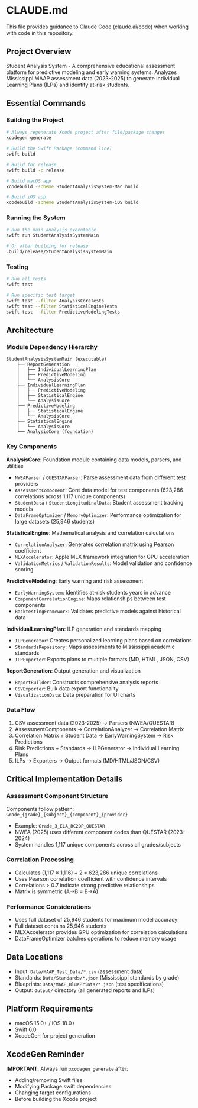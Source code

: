 # CLAUDE.md

This file provides guidance to Claude Code (claude.ai/code) when working with code in this repository.

## Project Overview
Student Analysis System - A comprehensive educational assessment platform for predictive modeling and early warning systems. Analyzes Mississippi MAAP assessment data (2023-2025) to generate Individual Learning Plans (ILPs) and identify at-risk students.

## Essential Commands

### Building the Project
```bash
# Always regenerate Xcode project after file/package changes
xcodegen generate

# Build the Swift Package (command line)
swift build

# Build for release
swift build -c release

# Build macOS app
xcodebuild -scheme StudentAnalysisSystem-Mac build

# Build iOS app  
xcodebuild -scheme StudentAnalysisSystem-iOS build
```

### Running the System
```bash
# Run the main analysis executable
swift run StudentAnalysisSystemMain

# Or after building for release
.build/release/StudentAnalysisSystemMain
```

### Testing
```bash
# Run all tests
swift test

# Run specific test target
swift test --filter AnalysisCoreTests
swift test --filter StatisticalEngineTests
swift test --filter PredictiveModelingTests
```

## Architecture

### Module Dependency Hierarchy
```
StudentAnalysisSystemMain (executable)
    ├── ReportGeneration
    │   ├── IndividualLearningPlan
    │   ├── PredictiveModeling
    │   └── AnalysisCore
    ├── IndividualLearningPlan
    │   ├── PredictiveModeling
    │   ├── StatisticalEngine
    │   └── AnalysisCore
    ├── PredictiveModeling
    │   ├── StatisticalEngine
    │   └── AnalysisCore
    ├── StatisticalEngine
    │   └── AnalysisCore
    └── AnalysisCore (foundation)
```

### Key Components

**AnalysisCore**: Foundation module containing data models, parsers, and utilities
- `NWEAParser` / `QUESTARParser`: Parse assessment data from different test providers
- `AssessmentComponent`: Core data model for test components (623,286 correlations across 1,117 unique components)
- `StudentData` / `StudentLongitudinalData`: Student assessment tracking models
- `DataFrameOptimizer` / `MemoryOptimizer`: Performance optimization for large datasets (25,946 students)

**StatisticalEngine**: Mathematical analysis and correlation calculations
- `CorrelationAnalyzer`: Generates correlation matrix using Pearson coefficient
- `MLXAccelerator`: Apple MLX framework integration for GPU acceleration
- `ValidationMetrics` / `ValidationResults`: Model validation and confidence scoring

**PredictiveModeling**: Early warning and risk assessment
- `EarlyWarningSystem`: Identifies at-risk students years in advance
- `ComponentCorrelationEngine`: Maps relationships between test components
- `BacktestingFramework`: Validates predictive models against historical data

**IndividualLearningPlan**: ILP generation and standards mapping
- `ILPGenerator`: Creates personalized learning plans based on correlations
- `StandardsRepository`: Maps assessments to Mississippi academic standards
- `ILPExporter`: Exports plans to multiple formats (MD, HTML, JSON, CSV)

**ReportGeneration**: Output generation and visualization
- `ReportBuilder`: Constructs comprehensive analysis reports
- `CSVExporter`: Bulk data export functionality
- `VisualizationData`: Data preparation for UI charts

### Data Flow
1. CSV assessment data (2023-2025) → Parsers (NWEA/QUESTAR)
2. AssessmentComponents → CorrelationAnalyzer → Correlation Matrix
3. Correlation Matrix + Student Data → EarlyWarningSystem → Risk Predictions
4. Risk Predictions + Standards → ILPGenerator → Individual Learning Plans
5. ILPs → Exporters → Output formats (MD/HTML/JSON/CSV)

## Critical Implementation Details

### Assessment Component Structure
Components follow pattern: `Grade_{grade}_{subject}_{component}_{provider}`
- Example: `Grade_3_ELA_RC2OP_QUESTAR`
- NWEA (2025) uses different component codes than QUESTAR (2023-2024)
- System handles 1,117 unique components across all grades/subjects

### Correlation Processing
- Calculates (1,117 × 1,116) ÷ 2 = 623,286 unique correlations
- Uses Pearson correlation coefficient with confidence intervals
- Correlations > 0.7 indicate strong predictive relationships
- Matrix is symmetric (A→B = B→A)

### Performance Considerations
- Uses full dataset of 25,946 students for maximum model accuracy
- Full dataset contains 25,946 students
- MLXAccelerator provides GPU optimization for correlation calculations
- DataFrameOptimizer batches operations to reduce memory usage

## Data Locations
- Input: `Data/MAAP_Test_Data/*.csv` (assessment data)
- Standards: `Data/Standards/*.json` (Mississippi standards by grade)
- Blueprints: `Data/MAAP_BluePrints/*.json` (test specifications)
- Output: `Output/` directory (all generated reports and ILPs)

## Platform Requirements
- macOS 15.0+ / iOS 18.0+
- Swift 6.0
- XcodeGen for project generation

## XcodeGen Reminder
**IMPORTANT**: Always run `xcodegen generate` after:
- Adding/removing Swift files
- Modifying Package.swift dependencies
- Changing target configurations
- Before building the Xcode project